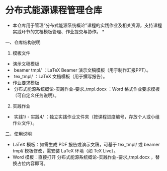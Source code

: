 # 分布式能源课程管理仓库
 
* 本仓库用于管理“分布式能源系统概论”课程的实践作业及相关资源，支持课程实践环节的文档模板管理、作业提交与协作。 *
 
一、仓库结构说明
 
1. 模板文件
 
- 演示文稿模板
-  beamer tmpl/ ：LaTeX Beamer 演示文稿模板（用于制作汇报PPT）。
-  tex_tmpl/ ：LaTeX 文档模板（用于撰写报告）。
- 作业要求模板
-  分布式能源系统概论-实践作业-要求_tmpl.docx ：Word 格式作业要求模板（可自定义任务说明）。
 
2. 实践作业
 
-  实践1/ - 实践4/ ：独立实践作业文件夹（按课程进度编号，存放个人或小组作业文件）。

二、使用说明
 
- LaTeX 模板：如需生成 PDF 报告或演示文稿，可基于 tex_tmpl/ 或 beamer tmpl/ 模板修改，需安装 LaTeX 环境（如 TeX Live）。
- Word 模板：直接打开 分布式能源系统概论-实践作业-要求_tmpl.docx ，替换占位内容即可。
 
